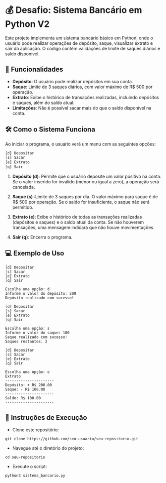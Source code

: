 # 💰 Desafio: Sistema Bancário em Python V2

Este projeto implementa um sistema bancário básico em Python, onde o usuário pode realizar operações de depósito, saque, visualizar extrato e sair da aplicação. O código contém validações de limite de saques diários e saldo disponível.

## 🚀 Funcionalidades

- **Depósito**: O usuário pode realizar depósitos em sua conta.
- **Saque**: Limite de 3 saques diários, com valor máximo de R$ 500 por operação.
- **Extrato**: Exibe o histórico de transações realizadas, incluindo depósitos e saques, além do saldo atual.
- **Limitações**: Não é possível sacar mais do que o saldo disponível na conta.

## 🛠️ Como o Sistema Funciona

Ao iniciar o programa, o usuário verá um menu com as seguintes opções:

```bash
[d] Depositar
[s] Sacar
[e] Extrato
[q] Sair
```
1. **Depósito (d)**: Permite que o usuário deposite um valor positivo na conta. Se o valor inserido for inválido (menor ou igual a zero), a operação será cancelada.

2. **Saque (s)** :Limite de 3 saques por dia.
O valor máximo para saque é de R$ 500 por operação.
Se o saldo for insuficiente, o saque não será permitido.
3. **Extrato (e)**: Exibe o histórico de todas as transações realizadas (depósitos e saques) e o saldo atual da conta. Se não houverem transações, uma mensagem indicará que não houve movimentações.

4. **Sair (q)**: Encerra o programa.

## 💻 Exemplo de Uso
```
[d] Depositar
[s] Sacar
[e] Extrato
[q] Sair

Escolha uma opção: d
Informe o valor do depósito: 200
Depósito realizado com sucesso!

[d] Depositar
[s] Sacar
[e] Extrato
[q] Sair

Escolha uma opção: s
Informe o valor do saque: 100
Saque realizado com sucesso!
Saques restantes: 2

[d] Depositar
[s] Sacar
[e] Extrato
[q] Sair

Escolha uma opção: e
Extrato
----------------------
Depósito: + R$ 200.00
Saque: - R$ 100.00
----------------------
Saldo: R$ 100.00
----------------------
```

## 📜 Instruções de Execução
- Clone este repositório:
```
git clone https://github.com/seu-usuario/seu-repositorio.git
```
- Navegue até o diretório do projeto:
```
cd seu-repositorio
```
- Execute o script:
```
python3 sistema_bancario.py
```